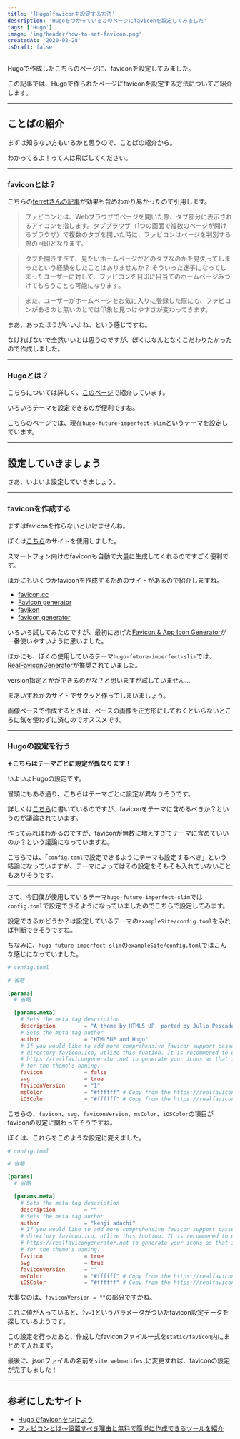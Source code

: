 ```yaml
---
title: '[Hugo]faviconを設定する方法'
description: 'Hugoをつかっているこのページにfaviconを設定してみました'
tags: ['Hugo']
image: 'img/header/how-to-set-favicon.png'
createdAt: '2020-02-28'
isDraft: false
---
```


Hugoで作成したこちらのページに、faviconを設定してみました。

この記事では、Hugoで作られたページにfaviconを設定する方法についてご紹介します。

-------

<!--more-->

## ことばの紹介

まずは知らない方もいるかと思うので、ことばの紹介から。

わかってるよ！って人は飛ばしてください。

-------

### faviconとは？

こちらの[ferretさんの記事](https://ferret-plus.com/387)が効果も含めわかり易かったので引用します。

> ファビコンとは、Webブラウザでページを開いた際、タブ部分に表示されるアイコンを指します。タブブラウザ（1つの画面で複数のページが開けるブラウザ）で複数のタブを開いた時に、ファビコンはページを判別する際の目印となります。

> タブを開きすぎて、見たいホームページがどのタブなのかを見失ってしまったという経験をしたことはありませんか？
そういった迷子になってしまったユーザーに対して、ファビコンを目印に目当てのホームページみつけてもらうことも可能になります。

> また、ユーザーがホームページをお気に入りに登録した際にも、ファビコンがあるのと無いのとでは印象と見つけやすさが変わってきます。

まあ、あったほうがいいよね、という感じですね。

なければないで全然いいとは思うのですが、ぼくはなんとなくこだわりたかったので作成しました。

-------

### Hugoとは？

こちらについては詳しく、[このページ](../how-to-create-this-page)で紹介しています。

いろいろテーマを設定できるのが便利ですね。

こちらのページでは、現在`hugo-future-imperfect-slim`というテーマを設定しています。

-------

## 設定していきましょう

さあ、いよいよ設定していきましょう。

-------

### faviconを作成する

まずはfaviconを作らないといけませんね。

ぼくは[こちら](https://www.favicon-generator.org/)のサイトを使用しました。

スマートフォン向けのfaviconも自動で大量に生成してくれるのですごく便利です。


ほかにもいくつかfaviconを作成するためのサイトがあるので紹介しますね。

- [favicon.cc](http://www.favicon.cc/)
- [Favicon generator](http://favicon-generator.org/editor/)
- [favikon](http://www.favikon.com/)
- [favicon generator](http://tools.dynamicdrive.com/favicon/)

いろいろ試してみたのですが、最初にあげた[Favicon & App Icon Generator](https://www.favicon-generator.org/)が一番使いやすいように思いました。

ほかにも、ぼくの使用しているテーマ`hugo-future-imperfect-slim`では、[RealFaviconGenerator](https://realfavicongenerator.net/)が推奨されていました。

version指定とかができるのかな？と思いますが試していません…

まあいずれかのサイトでサクッと作ってしまいましょう。

画像ベースで作成するときは、ベースの画像を正方形にしておくといらないところに気を使わずに済むのでオススメです。

-------

### Hugoの設定を行う

**※こちらはテーマごとに設定が異なります！**

いよいよHugoの設定です。

冒頭にもある通り、こちらはテーマごとに設定が異なりそうです。

詳しくは[こちら](https://discourse.gohugo.io/t/should-themes-include-favicons/10033)に書いているのですが、faviconをテーマに含めるべきか？というのが議論されています。

作ってみればわかるのですが、faviconが無数に増えすぎてテーマに含めていいのか？という議論になっていますね。

こちらでは、「`config.toml`で設定できるようにテーマも設定するべき」という結論になっていますが、テーマによってはその設定をそもそも入れていないこともありそうです。

-------

さて、今回僕が使用しているテーマ`hugo-future-imperfect-slim`では`config.toml`で設定できるようになっていましたのでこちらで設定してみます。

設定できるかどうか？は設定しているテーマの`exampleSite/config.toml`をみれば判断できそうですね。

ちなみに、`hugo-future-imperfect-slim`の`exampleSite/config.toml`ではこんな感じになっていました。

```toml
# config.toml

# 省略

[params]
  # 省略

  [params.meta]
    # Sets the meta tag description
    description         = "A theme by HTML5 UP, ported by Julio Pescador. Slimmed and enhanced by Patrick Collins. Multilingual by StatnMap. Powered by Hugo."
    # Sets the meta tag author
    author              = "HTML5UP and Hugo"
    # If you would like to add more comprehensive favicon support passed root
    # directory favicon.ico, utlize this funtion. It is recommened to use
    # https://realfavicongenerator.net to generate your icons as that is the basis
    # for the theme's naming.
    favicon             = false
    svg                 = true
    faviconVersion      = "1"
    msColor             = "#ffffff" # Copy from the https://realfavicongenerator.net
    iOSColor            = "#ffffff" # Copy from the https://realfavicongenerator.net

```

こちらの、`favicon`、`svg`、`faviconVersion`、`msColor`、`iOSColor`の項目がfaviconの設定に関わってそうですね。

ぼくは、これらをこのような設定に変えました。

```toml
# config.toml

# 省略

[params]
  # 省略

  [params.meta]
    # Sets the meta tag description
    description         = ""
    # Sets the meta tag author
    author              = "kenji adachi"
    # If you would like to add more comprehensive favicon support passed root
    # directory favicon.ico, utlize this funtion. It is recommened to use
    # https://realfavicongenerator.net to generate your icons as that is the basis
    # for the theme's naming.
    favicon             = true
    svg                 = true
    faviconVersion      = ""
    msColor             = "#ffffff" # Copy from the https://realfavicongenerator.net
    iOSColor            = "#ffffff" # Copy from the https://realfavicongenerator.net

```

大事なのは、`faviconVersion = ""`の部分ですかね。

これに値が入っていると、`?v=1`というパラメータがついたfavicon設定データを探しているようです。

この設定を行ったあと、作成したfaviconファイル一式を`static/favicon`内にまとめて入れます。

最後に、jsonファイルの名前を`site.webmanifest`に変更すれば、faviconの設定が完了しました！

-------

## 参考にしたサイト

- [Hugoでfaviconをつけよう](https://xn--v6q832hwdkvom.com/post/hugo%E3%81%A7favicon%E3%82%92%E3%81%A4%E3%81%91%E3%82%88%E3%81%86/)
- [ファビコンとは〜設置すべき理由と無料で簡単に作成できるツールを紹介](https://ferret-plus.com/387)
